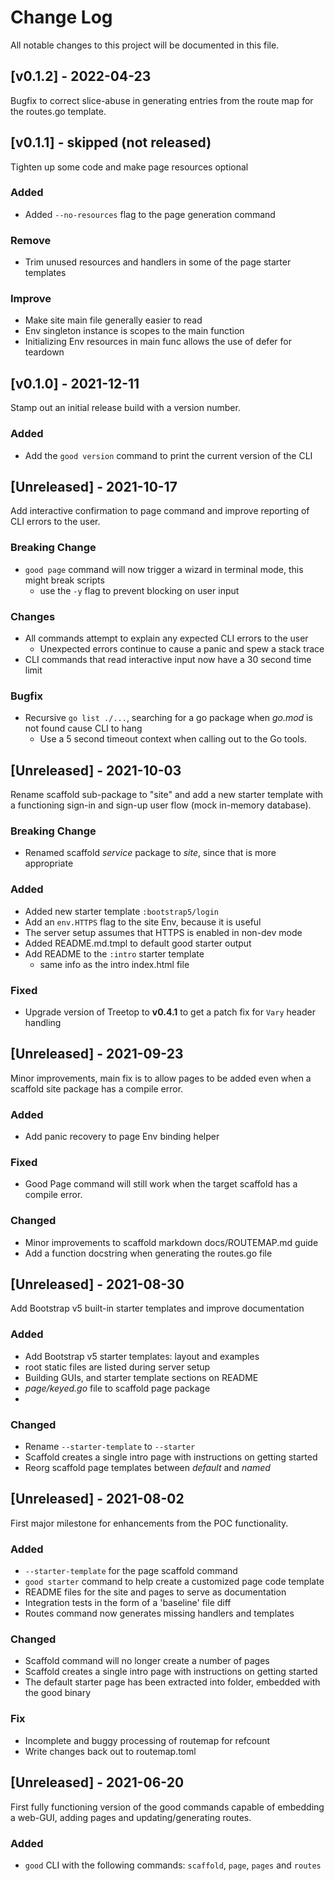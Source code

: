 # Change Log

All notable changes to this project will be documented in this file.

## [v0.1.2] - 2022-04-23

Bugfix to correct slice-abuse in generating entries from the route map for the
routes.go template.

## [v0.1.1] - skipped (not released)

Tighten up some code and make page resources optional

### Added

- Added `--no-resources` flag to the page generation command

### Remove

- Trim unused resources and handlers in some of the page starter templates

### Improve

- Make site main file generally easier to read
- Env singleton instance is scopes to the main function
- Initializing Env resources in main func allows the use of defer for teardown

## [v0.1.0] - 2021-12-11

Stamp out an initial release build with a version number.

### Added

- Add the `good version` command to print the current version of the CLI


## [Unreleased] - 2021-10-17

Add interactive confirmation to page command and improve reporting of CLI errors to the
user.

### Breaking Change

- `good page` command will now trigger a wizard in terminal mode, this might break scripts
  - use the `-y` flag to prevent blocking on user input

### Changes

- All commands attempt to explain any expected CLI errors to the user
  - Unexpected errors continue to cause a panic and spew a stack trace
- CLI commands that read interactive input now have a 30 second time limit

### Bugfix

- Recursive `go list ./...`, searching for a go package when _go.mod_ is not found cause CLI to hang
  - Use a 5 second timeout context when calling out to the Go tools.

## [Unreleased] - 2021-10-03

Rename scaffold sub-package to "site" and add a new starter template with
a functioning sign-in and sign-up user flow (mock in-memory database).

### Breaking Change

- Renamed scaffold _service_ package to _site_, since that is more appropriate

### Added

- Added new starter template `:bootstrap5/login`
- Add an `env.HTTPS` flag to the site Env, because it is useful
- The server setup assumes that HTTPS is enabled in non-dev mode
- Added README.md.tmpl to default good starter output
- Add README to the `:intro` starter template
  - same info as the intro index.html file

### Fixed

- Upgrade version of Treetop to __v0.4.1__ to get a patch fix for `Vary` header handling


## [Unreleased] - 2021-09-23

Minor improvements, main fix is to allow pages to be added even when a scaffold
site package has a compile error.

### Added

- Add panic recovery to page Env binding helper

### Fixed

- Good Page command will still work when the target scaffold has a compile error.

### Changed

- Minor improvements to scaffold markdown docs/ROUTEMAP.md guide
- Add a function docstring when generating the routes.go file

## [Unreleased] - 2021-08-30

Add Bootstrap v5 built-in starter templates and improve documentation

### Added

- Add Bootstrap v5 starter templates: layout and examples
- root static files are listed during server setup
- Building GUIs, and starter template sections on README
- _page/keyed.go_ file to scaffold page package
-

### Changed

- Rename `--starter-template` to `--starter`
- Scaffold creates a single intro page with instructions on getting started
- Reorg scaffold page templates between _default_ and _named_

## [Unreleased] - 2021-08-02

First major milestone for enhancements from the POC functionality.

### Added

- `--starter-template` for the page scaffold command
- `good starter` command to help create a customized page code template
- README files for the site and pages to serve as documentation
- Integration tests in the form of a 'baseline' file diff
- Routes command now generates missing handlers and templates

### Changed

- Scaffold command will no longer create a number of pages
- Scaffold creates a single intro page with instructions on getting started
- The default starter page has been extracted into folder, embedded with the good binary

### Fix

- Incomplete and buggy processing of routemap for refcount
- Write changes back out to routemap.toml

## [Unreleased] - 2021-06-20

First fully functioning version of the good commands capable of embedding a web-GUI, adding pages and updating/generating routes.

### Added

- `good` CLI with the following commands: `scaffold`, `page`, `pages` and `routes`
